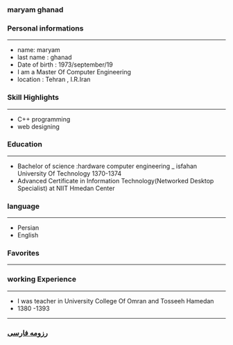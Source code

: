 
### maryam ghanad


### Personal informations

---
+ name: maryam
+ last name : ghanad
+ Date of birth : 1973/september/19
+ I am a Master Of Computer Engineering 
+ location : Tehran , I.R.Iran


### Skill Highlights

---
+ C++ programming
+ web designing


### Education

---

+ Bachelor of science :hardware computer engineering
_ isfahan University Of Technology
   1370-1374
+ Advanced Certificate in Information Technology(Networked Desktop Specialist)
  at NIIT Hmedan Center

### language

---
+ Persian
+ English

### Favorites

---


### working Experience

---
+ I was teacher in University College Of Omran and Tosseeh Hamedan
+ 1380 -1393 



--- 
### [رزومه فارسی](resume-fa.md)
